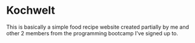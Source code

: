 # Kochwelt

This is basically a simple food recipe website created partially by me and other 2 members from the programming bootcamp I've signed up to.

